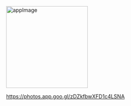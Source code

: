 <img width="220" alt="appImage" src="https://github.com/NIHARIKACHAUDHARY20/Dice_Roller_App/assets/124075156/a5258244-7331-4733-a822-675056d3a4d5">


https://photos.app.goo.gl/zDZkfbwXFD1c4LSNA

